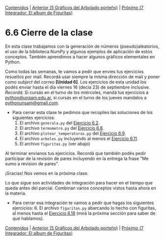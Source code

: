 [Contenidos](../Contenidos.md) \| [Anterior (5 Gráficos del Arbolado porteño)](05_Arboles3_plt.md) \| [Próximo (7 Integrador: El album de Figuritas)](07_Figuritas.md)

# 6.6 Cierre de la clase

En esta clase trabajamos con la generación de números (pseudo)aleatorios, el uso de la biblioteca NumPy y algunos ejemplos de aplicación de estos conceptos. También aprendimos a hacer algunos gráficos elementales en Python.

Como todas las semanas, te vamos a pedir que envies tus ejercicios resueltos por mail. Recordá usar siempre la misma dirección de mail y poner como *subject* del correo **[Unidad 6]**. Los ejercicios de esta unidad los podés enviar hasta el día viernes 16 (decía 23) de septiembre inclusive. *Recordá:* Si cursás en el turno de los miércoles, mandá tus ejercicios a python@unsam.edu.ar, si cursás en el turno de los jueves mandalos a pythonunsam@gmail.com.

* Para cerrar esta clase te pedimos que recopiles las soluciones de los siguientes ejercicios:
    1. El archivo `generala.py` del [Ejercicio 6.2](../06_Aleatoriedad/02_Random.md#ejercicio-62-generala-no-necesariamente-servida).
    2. El archivo `termometro.py` del [Ejercicio 6.8](../06_Aleatoriedad/03_NumPy_Arrays.md#ejercicio-68-guardar-temperaturas).
    3. El archivo `plotear_temperaturas.py` del [Ejercicio 6.9](../06_Aleatoriedad/03_NumPy_Arrays.md#ejercicio-69-empezando-a-plotear).
    5. El archivo `arboles.py` incluyendo al menos el [Ejercicio 6.11](../06_Aleatoriedad/05_Arboles3_plt.md#ejercicio-611-scatterplot-diametro-vs-alto-de-jacarandas).
    6. El archivo `figuritas.py` (ver abajo)
 
Al terminar envianos tus ejercicios. Recordá que también podés pedir participar de la revisión de pares incluyendo en la entrega la frase "Me sumo a revision de pares".

¡Gracias! Nos vemos en la próxima clase.

Lo que sigue son actividades de integración para hacer en el tiempo que queda antes del parcial. Combinan varios conceptos vistos hasta ahora en la materia. 

* Para cerrar esa integración te vamos a pedir que hagas los siguientes ejercicios:
    6. El archivo `figuritas.py` abarcando lo hecho con figuritas, al menos hasta el [Ejercicio 6.18](../06_Aleatoriedad/07_Figuritas.md#ejercicio-618) (mirá la próxima sección para saber de qué hablamos).


[Contenidos](../Contenidos.md) \| [Anterior (5 Gráficos del Arbolado porteño)](05_Arboles3_plt.md) \| [Próximo (7 Integrador: El album de Figuritas)](07_Figuritas.md)

